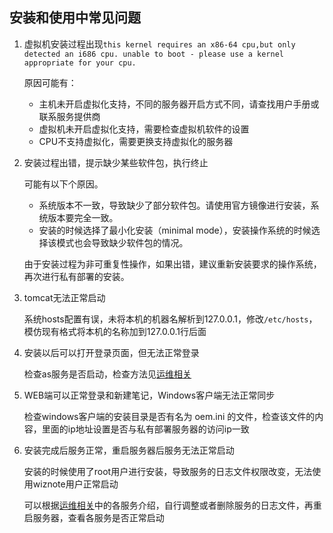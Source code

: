 ## 安装和使用中常见问题

1. 虚拟机安装过程出现`this kernel requires an x86-64 cpu,but only detected an i686 cpu. unable to boot - please use a kernel appropriate for your cpu.`

    原因可能有：
    + 主机未开启虚拟化支持，不同的服务器开启方式不同，请查找用户手册或联系服务提供商
    + 虚拟机未开启虚拟化支持，需要检查虚拟机软件的设置
    + CPU不支持虚拟化，需要更换支持虚拟化的服务器

1. 安装过程出错，提示缺少某些软件包，执行终止

    可能有以下个原因。
    + 系统版本不一致，导致缺少了部分软件包。请使用官方镜像进行安装，系统版本要完全一致。
    + 安装的时候选择了最小化安装（minimal mode），安装操作系统的时候选择该模式也会导致缺少软件包的情况。

    由于安装过程为非可重复性操作，如果出错，建议重新安装要求的操作系统，再次进行私有部署的安装。

1. tomcat无法正常启动

    系统hosts配置有误，未将本机的机器名解析到127.0.0.1，修改`/etc/hosts`，模仿现有格式将本机的名称加到127.0.0.1行后面

1. 安装以后可以打开登录页面，但无法正常登录

    检查as服务是否启动，检查方法见[运维相关](./administrator.html)

1. WEB端可以正常登录和新建笔记，Windows客户端无法正常同步

    检查windows客户端的安装目录是否有名为 oem.ini 的文件，检查该文件的内容，里面的ip地址设置是否与私有部署服务器的访问ip一致

1. 安装完成后服务正常，重启服务器后服务无法正常启动

    安装的时候使用了root用户进行安装，导致服务的日志文件权限改变，无法使用wiznote用户正常启动

    可以根据[运维相关](./administrator.html)中的各服务介绍，自行调整或者删除服务的日志文件，再重启服务器，查看各服务是否正常启动
